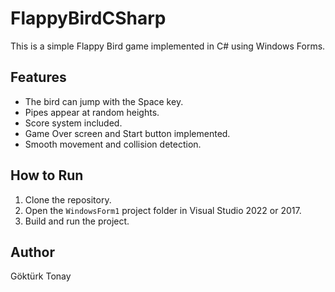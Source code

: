 # FlappyBirdCSharp

This is a simple Flappy Bird game implemented in C# using Windows Forms.

## Features
- The bird can jump with the Space key.
- Pipes appear at random heights.
- Score system included.
- Game Over screen and Start button implemented.
- Smooth movement and collision detection.

## How to Run
1. Clone the repository.
2. Open the `WindowsForm1` project folder in Visual Studio 2022 or 2017.
3. Build and run the project.

## Author
Göktürk Tonay
